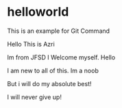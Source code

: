 # helloworld
This is an example for Git Command

Hello This is Azri

Im from JFSD I Welcome myself. Hello

I am new to all of this. Im a noob

But i will do my absolute best!

I will never give up!